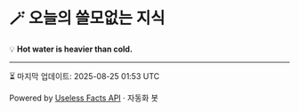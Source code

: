 # 🪄 오늘의 쓸모없는 지식

💡 **Hot water is heavier than cold.**

---
⏳ 마지막 업데이트: 2025-08-25 01:53 UTC

Powered by [Useless Facts API](https://uselessfacts.jsph.pl/) · 자동화 봇